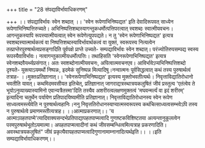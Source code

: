 +++
title = "28 संपद्याविर्भावाधिकरणम्"

+++
।। संपद्याविर्भावः स्वेन शब्दात् ।। 'स्वेन रूपेणाभिनिष्पद्यत' इति देवादिरूपवत् साध्येन रूपेणाभिनिष्पत्तिरुच्यते। अभिनिष्पत्तिशब्दस्यागन्तुकधर्मोत्पत्तिपरत्वात् स्वशब्दः स्वात्मीयवचनः। आगन्तुकस्यापि रूपस्यात्मीयत्वात् स्वेन रूपेणेत्युपपद्यते। न तु 'स्वेन रूपेणाभिनिष्पद्यत' इत्यत्र स्वशब्दस्यात्मार्थकत्वं वा निष्पत्तिशब्दस्याविर्भावार्थकत्वं वा युक्तं, स्वरूपस्य नित्यत्वेन तत्प्राप्तेरपुरुषार्थत्वप्रसङ्गादिति पूर्वपक्षे प्राप्ते उच्यते- सम्पद्याविर्भावः स्वेन शब्दात्। परंज्योतिरुपसम्पद्य स्वस्य रूपस्यैवाविर्भावः। नत्वागन्तुकात्मीयधर्मोत्पत्तिः। तथाहिसति 'स्वेनरूपेणाभिनिष्पद्यत' इत्यत्र स्वेनशब्दवैयर्थ्यप्रसंगात्। अतः स्वशब्दोनात्मीयवचनः, अपित्वात्मवचनएव। आविर्भावेऽप्यभिनिष्पत्तिशब्दो दृश्यते- युक्त्याऽयमर्थो निष्पन्नः, इदमेकं सुनिष्पन्न मित्यादिषु।नन्वात्मनः पूर्वसिद्धत्वात् कथं तस्य पुरुषार्थत्वं तत्राह- ।।मुक्तःप्रतिज्ञानात्।। 'स्वेनरूपेणाभिनिष्पद्यत' इत्यस्य मुक्तोभवतीत्यर्थः। निवृत्ताविद्यातिरोधानो भवतीति यावत्। कथमिदमवसीयत इतिचेत्, प्रतिज्ञानात् जागराद्यत्रस्थात्रयकलुषितं जीवं प्रस्तुत्य 'एतंत्वेव ते भूयोऽनुव्याख्यास्यामिनो एवान्यत्रैतस्मा'दिति तस्यैव अशरीरत्वलक्षणमुक्तत्वं 'मघवन्मर्त्यं वा इदं शरीरम्' इत्यादिना चतुर्थेन पर्यायेण प्रतिपादयिष्यामीति प्रतिज्ञानात्। निवृत्ताविद्यातिरोधानस्य स्वेन रूपेण साध्यत्वमस्त्येवेति न पुरुषार्थत्वहानिः।ननु निवृत्ततिरोधानस्याप्यात्मस्वरूपस्य कथंचित्साध्यत्वसम्भवेऽपि तस्य न पुरुषार्थत्वे प्रमाणमस्तीत्यत्राह। ।।आत्माप्रकरणात्।। 'य आत्माऽपहतपाप्मे'त्यादिवाक्यसन्दर्भप्रतिपाद्यापहतपाप्मत्वादि गुणाष्टकविशिष्टतया अत्यन्तानुकूलत्वेन परमपुरुषार्थभूतोऽयमात्मा। अपहतपाप्मत्वादीनां कथं जीवसम्बन्धित्वमित्यत्राह प्रकरणादिति। अवस्थात्रयकलुषितं" जीवं प्रकृत्यैवापहतपाप्मत्वादिगुणानामाम्नानादित्यर्थइति।। ।।इति सम्पद्याविर्भावाधिकरणम्।।